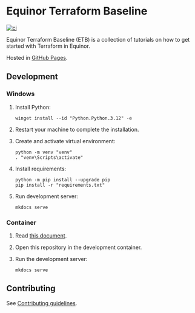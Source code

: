 # Equinor Terraform Baseline

[![ci](https://github.com/equinor/terraform-baseline/actions/workflows/ci.yml/badge.svg)](https://github.com/equinor/terraform-baseline/actions/workflows/ci.yml)

Equinor Terraform Baseline (ETB) is a collection of tutorials on how to get started with Terraform in Equinor.

Hosted in [GitHub Pages](https://equinor.github.io/terraform-baseline/).

## Development

### Windows

1. Install Python:

    ```console
    winget install --id "Python.Python.3.12" -e
    ```

1. Restart your machine to complete the installation.

1. Create and activate virtual environment:

    ```console
    python -m venv "venv"
    . "venv\Scripts\activate"
    ```

1. Install requirements:

    ```console
    python -m pip install --upgrade pip
    pip install -r "requirements.txt"
    ```

1. Run development server:

    ```console
    mkdocs serve
    ```

### Container

1. Read [this document](https://code.visualstudio.com/docs/devcontainers/containers).

1. Open this repository in the development container.

1. Run the development server:

    ```console
    mkdocs serve
    ```

## Contributing

See [Contributing guidelines](CONTRIBUTING.md).
